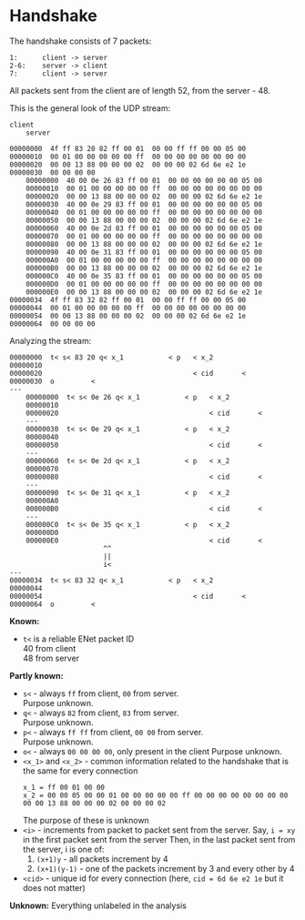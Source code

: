 # Handshake
The handshake consists of 7 packets:
```
1:      client -> server
2-6:    server -> client
7:      client -> server
```

All packets sent from the client are of length 52, from the server - 48.

This is the general look of the UDP stream:
```
client
    server

00000000  4f ff 83 20 82 ff 00 01  00 00 ff ff 00 00 05 00
00000010  00 01 00 00 00 00 00 ff  00 00 00 00 00 00 00 00 
00000020  00 00 13 88 00 00 00 02  00 00 00 02 6d 6e e2 1e   
00000030  00 00 00 00                                        
    00000000  40 00 0e 26 83 ff 00 01  00 00 00 00 00 00 05 00
    00000010  00 01 00 00 00 00 00 ff  00 00 00 00 00 00 00 00 
    00000020  00 00 13 88 00 00 00 02  00 00 00 02 6d 6e e2 1e   
    00000030  40 00 0e 29 83 ff 00 01  00 00 00 00 00 00 05 00
    00000040  00 01 00 00 00 00 00 ff  00 00 00 00 00 00 00 00 
    00000050  00 00 13 88 00 00 00 02  00 00 00 02 6d 6e e2 1e   
    00000060  40 00 0e 2d 83 ff 00 01  00 00 00 00 00 00 05 00
    00000070  00 01 00 00 00 00 00 ff  00 00 00 00 00 00 00 00 
    00000080  00 00 13 88 00 00 00 02  00 00 00 02 6d 6e e2 1e   
    00000090  40 00 0e 31 83 ff 00 01  00 00 00 00 00 00 05 00
    000000A0  00 01 00 00 00 00 00 ff  00 00 00 00 00 00 00 00 
    000000B0  00 00 13 88 00 00 00 02  00 00 00 02 6d 6e e2 1e   
    000000C0  40 00 0e 35 83 ff 00 01  00 00 00 00 00 00 05 00
    000000D0  00 01 00 00 00 00 00 ff  00 00 00 00 00 00 00 00 
    000000E0  00 00 13 88 00 00 00 02  00 00 00 02 6d 6e e2 1e   
00000034  4f ff 83 32 82 ff 00 01  00 00 ff ff 00 00 05 00
00000044  00 01 00 00 00 00 00 ff  00 00 00 00 00 00 00 00 
00000054  00 00 13 88 00 00 00 02  00 00 00 02 6d 6e e2 1e   
00000064  00 00 00 00
```

Analyzing the stream:
```
00000000  t< s< 83 20 q< x_1           < p   < x_2       
00000010   
00000020                                     < cid       <   
00000030  o         <
---                                        
    00000000  t< s< 0e 26 q< x_1           < p   < x_2       
    00000010   
    00000020                                     < cid       <
    ---   
    00000030  t< s< 0e 29 q< x_1           < p   < x_2       
    00000040   
    00000050                                     < cid       <
    ---
    00000060  t< s< 0e 2d q< x_1           < p   < x_2       
    00000070   
    00000080                                     < cid       <
    ---
    00000090  t< s< 0e 31 q< x_1           < p   < x_2       
    000000A0   
    000000B0                                     < cid       <
    ---   
    000000C0  t< s< 0e 35 q< x_1           < p   < x_2       
    000000D0   
    000000E0                                     < cid       <
                       ^^
                       ||
                       i<
---
00000034  t< s< 83 32 q< x_1           < p   < x_2       
00000044   
00000054                                     < cid       <   
00000064  o         <
```
**Known:**
- `t<` is a reliable ENet packet ID  
  40 from client  
  48 from server

**Partly known:**
- `s<` - always `ff` from client, `00` from server.  
  Purpose unknown.
- `q<` - always `82` from client, `83` from server.  
  Purpose unknown.
- `p<` - always `ff ff` from client, `00 00` from server.  
  Purpose unknown.
- `o<` - always `00 00 00 00`, only present in the client
  Purpose unknown.
- `<x_1>` and `<x_2>` - common information related to the handshake that is the same for every connection
  ```
  x_1 = ff 00 01 00 00
  x_2 = 00 00 05 00 00 01 00 00 00 00 00 ff 00 00 00 00 00 00 00 00 00 00 13 88 00 00 00 02 00 00 00 02
  ```
  The purpose of these is unknown
- `<i>` - increments from packet to packet sent from the server.
  Say, `i = xy` in the first packet sent from the server
  Then, in the last packet sent from the server, i is one of:
    1. `(x+1)y` - all packets increment by 4
    2. `(x+1)(y-1)` - one of the packets increment by 3 and every other by 4
- `<cid>` - unique id for every connection
  (here, `cid = 6d 6e e2 1e` but it does not matter)

**Unknown:** Everything unlabeled in the analysis